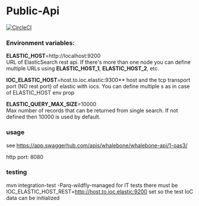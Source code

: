 # Public-Api

[![CircleCI](https://circleci.com/gh/whalebone/public-api.svg?style=svg)](https://circleci.com/gh/whalebone/public-api)

### Environment variables:

**ELASTIC_HOST**=http://localhost:9200  
URL of ElasticSearch rest api. If there's more than one node you can define multiple URLs using **ELASTIC_HOST_1**, **ELASTIC_HOST_2**, etc.  

**IOC_ELASTIC_HOST**=host.to.ioc.elastic:9300** 
 host and the tcp transport port (NO rest port) of elastic with iocs. You can define multiple s as in case of ELASTIC_HOST env prop 

**ELASTIC_QUERY_MAX_SIZE**=10000  
Max number of records that can be returned from single search.
If not defined then 10000 is used by default.  

### usage

see https://app.swaggerhub.com/apis/whalebone/whalebone-api/1-oas3/

http port: 8080

### testing

mvn integration-test -Parq-wildfly-managed
for IT tests there must be IOC_ELASTIC_HOST_REST=http://host.to.ioc.elastic:9200 set so the test IoC data can be initialized